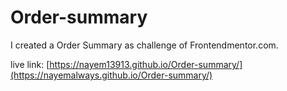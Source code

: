 # Order-summary
I created a Order Summary as challenge of Frontendmentor.com.


live link: [https://nayem13913.github.io/Order-summary/](https://nayemalways.github.io/Order-summary/)
